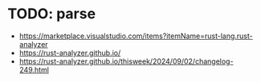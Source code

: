 

# TODO: parse
- https://marketplace.visualstudio.com/items?itemName=rust-lang.rust-analyzer
- https://rust-analyzer.github.io/
- https://rust-analyzer.github.io/thisweek/2024/09/02/changelog-249.html
